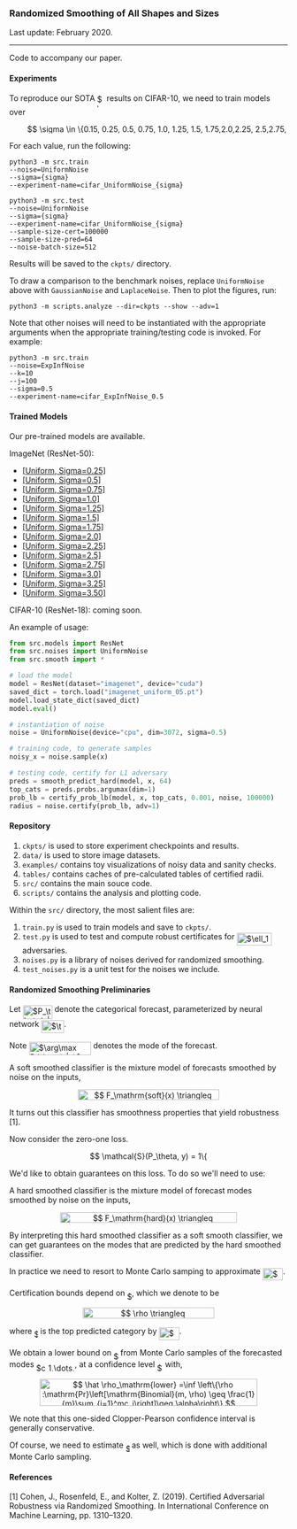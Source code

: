 ### Randomized Smoothing of All Shapes and Sizes

Last update: February 2020.

---

Code to accompany our paper.

#### Experiments

To reproduce our SOTA <img alt="$\ell_1$" src="svgs/839a0dc412c4f8670dd1064e0d6d412f.svg" align="middle" width="13.40191379999999pt" height="22.831056599999986pt"/> results on CIFAR-10, we need to train models over 
<p align="center"><img alt="$$&#10;\sigma \in \{0.15, 0.25, 0.5, 0.75, 1.0, 1.25, 1.5, 1.75,2.0,2.25, 2.5,2.75, 3.0,3.25,3.5\},&#10;$$" src="svgs/8244067f9118b85361c6645cc9f1c526.svg" align="middle" width="534.1843451999999pt" height="16.438356pt"/></p>
For each value, run the following:

```
python3 -m src.train
--noise=UniformNoise
--sigma={sigma}
--experiment-name=cifar_UniformNoise_{sigma}

python3 -m src.test
--noise=UniformNoise
--sigma={sigma}
--experiment-name=cifar_UniformNoise_{sigma}
--sample-size-cert=100000
--sample-size-pred=64
--noise-batch-size=512
```

Results will be saved to the `ckpts/` directory. 

To draw a comparison to the benchmark noises, replace `UniformNoise` above with `GaussianNoise` and `LaplaceNoise`. Then to plot the  figures, run:

```
python3 -m scripts.analyze --dir=ckpts --show --adv=1
```

Note that other noises will need to be instantiated with the appropriate arguments when the appropriate training/testing code is invoked. For example:

```
python3 -m src.train
--noise=ExpInfNoise
--k=10
--j=100
--sigma=0.5
--experiment-name=cifar_ExpInfNoise_0.5
```

#### Trained Models

Our pre-trained models are available. 

ImageNet (ResNet-50):

- [[Uniform, Sigma=0.25]](http://www.tonyduan.com/resources/2020_rs4a_ckpts/imagenet_uniform_025.pt)
- [[Uniform, Sigma=0.5]](http://www.tonyduan.com/resources/2020_rs4a_ckpts/imagenet_uniform_050.pt)
- [[Uniform, Sigma=0.75]](http://www.tonyduan.com/resources/2020_rs4a_ckpts/imagenet_uniform_075.pt)
- [[Uniform, Sigma=1.0]](http://www.tonyduan.com/resources/2020_rs4a_ckpts/imagenet_uniform_100.pt)
- [[Uniform, Sigma=1.25]](http://www.tonyduan.com/resources/2020_rs4a_ckpts/imagenet_uniform_125.pt)
- [[Uniform, Sigma=1.5]](http://www.tonyduan.com/resources/2020_rs4a_ckpts/imagenet_uniform_155.pt)
- [[Uniform, Sigma=1.75]](http://www.tonyduan.com/resources/2020_rs4a_ckpts/imagenet_uniform_175.pt)
- [[Uniform, Sigma=2.0]](http://www.tonyduan.com/resources/2020_rs4a_ckpts/imagenet_uniform_200.pt)
- [[Uniform, Sigma=2.25]](http://www.tonyduan.com/resources/2020_rs4a_ckpts/imagenet_uniform_225.pt)
- [[Uniform, Sigma=2.5]](http://www.tonyduan.com/resources/2020_rs4a_ckpts/imagenet_uniform_250.pt)
- [[Uniform, Sigma=2.75]](http://www.tonyduan.com/resources/2020_rs4a_ckpts/imagenet_uniform_275.pt)
- [[Uniform, Sigma=3.0]](http://www.tonyduan.com/resources/2020_rs4a_ckpts/imagenet_uniform_300.pt)
- [[Uniform, Sigma=3.25]](http://www.tonyduan.com/resources/2020_rs4a_ckpts/imagenet_uniform_325.pt)
- [[Uniform, Sigma=3.50]](http://www.tonyduan.com/resources/2020_rs4a_ckpts/imagenet_uniform_350.pt)

CIFAR-10 (ResNet-18): coming soon.

An example of usage:

```python
from src.models import ResNet
from src.noises import UniformNoise
from src.smooth import *

# load the model
model = ResNet(dataset="imagenet", device="cuda")
saved_dict = torch.load("imagenet_uniform_05.pt")
model.load_state_dict(saved_dict)
model.eval()

# instantiation of noise
noise = UniformNoise(device="cpu", dim=3072, sigma=0.5)

# training code, to generate samples
noisy_x = noise.sample(x)

# testing code, certify for L1 adversary
preds = smooth_predict_hard(model, x, 64)
top_cats = preds.probs.argumax(dim=1)
prob_lb = certify_prob_lb(model, x, top_cats, 0.001, noise, 100000)
radius = noise.certify(prob_lb, adv=1)
```

#### Repository

1. `ckpts/` is used to store experiment checkpoints and results.
2. `data/` is used to store image datasets.
3. `examples/` contains toy visualizations of noisy data and sanity checks.
4. `tables/` contains caches of pre-calculated tables of certified radii.
5. `src/` contains the main souce code.
6. `scripts/` contains the analysis and plotting code.

Within the `src/` directory, the most salient files are:

1. `train.py` is used to train models and save to `ckpts/`.
2. `test.py` is used to test and compute robust certificates for <img alt="$\ell_1,\ell_2,\ell_\infty$" src="svgs/8d2d1eabb21bb41807292151fe468472.svg" align="middle" width="63.01387124999998pt" height="22.831056599999986pt"/> adversaries.
3. `noises.py` is a library of noises derived for randomized smoothing.
4. `test_noises.py` is a unit test for the noises we include. 

#### Randomized Smoothing Preliminaries

Let <img alt="$P_\theta(y|x)$" src="svgs/ba3062180eb2cf7d620b00a9aaea814c.svg" align="middle" width="53.38666574999999pt" height="24.65753399999998pt"/> denote the categorical forecast, parameterized by neural network <img alt="$\theta \in \Theta$" src="svgs/1694fa79d012a58f8baabdf8e4974216.svg" align="middle" width="41.05009919999999pt" height="22.831056599999986pt"/>. 

Note <img alt="$\arg\max P_\theta(y|x)$" src="svgs/de5bf9581ffc4e81f1f60bb66f9fef02.svg" align="middle" width="112.56474899999998pt" height="24.65753399999998pt"/> denotes the mode of the forecast.

A soft smoothed classifier is the mixture model of forecasts smoothed by noise on the inputs,
<p align="center"><img alt="$$&#10;F_\mathrm{soft}(x) \triangleq \mathbb{E}_{\delta}[P_\theta(y|x + \delta)]\quad\quad\delta\sim q&#10;$$" src="svgs/4e71ca05b5e1ebb3579d11fed7cb6620.svg" align="middle" width="255.82543634999996pt" height="19.178118299999998pt"/></p>

It turns out this classifier has smoothness properties that yield robustness [1].

Now consider the zero-one loss.
<p align="center"><img alt="$$&#10;\mathcal{S}(P_\theta, y) = 1\{ \arg\max P_\theta(y|x) = y\}.&#10;$$" src="svgs/35afab4a47af77d24c4952d215843383.svg" align="middle" width="252.19156710000001pt" height="16.438356pt"/></p>

We'd like to obtain guarantees on this loss. To do so we'll need to use:

A hard smoothed classifier is the mixture model of forecast modes smoothed by noise on the inputs, 
<p align="center"><img alt="$$&#10;F_\mathrm{hard}(x) \triangleq \mathbb{E}_{\delta}[\arg\max P_\theta(y|x + \delta)]\quad\quad\delta\sim q&#10;$$" src="svgs/0a3dd67dc9105afe59dabdf94d1c39e1.svg" align="middle" width="320.24096115pt" height="19.178118299999998pt"/></p>
By interpreting this hard smoothed classifier as a soft smooth classifier, we can get guarantees on the modes that are predicted by the hard smoothed classifier. 

In practice we need to resort to Monte Carlo samping to approximate <img alt="$F_\mathrm{hard}$" src="svgs/f370369da8812afdb3f69806ea24b29f.svg" align="middle" width="36.780984899999986pt" height="22.465723500000017pt"/>. 

Certification bounds depend on <img alt="$\rho$" src="svgs/6dec54c48a0438a5fcde6053bdb9d712.svg" align="middle" width="8.49888434999999pt" height="14.15524440000002pt"/>, which we denote to be
<p align="center"><img alt="$$&#10;\rho \triangleq \mathrm{Pr}_\delta[\arg\max P_\theta(y|x+\delta) = c],&#10;$$" src="svgs/7f3199cea50227a3dacef5613141636b.svg" align="middle" width="238.57029404999997pt" height="19.178118299999998pt"/></p>


where <img alt="$c$" src="svgs/3e18a4a28fdee1744e5e3f79d13b9ff6.svg" align="middle" width="7.11380504999999pt" height="14.15524440000002pt"/> is the top predicted category by <img alt="$F_\mathrm{hard}$" src="svgs/f370369da8812afdb3f69806ea24b29f.svg" align="middle" width="36.780984899999986pt" height="22.465723500000017pt"/>. 

We obtain a lower bound on <img alt="$\rho$" src="svgs/6dec54c48a0438a5fcde6053bdb9d712.svg" align="middle" width="8.49888434999999pt" height="14.15524440000002pt"/> from Monte Carlo samples of the forecasted modes <img alt="$c_1,\dots,c_m$" src="svgs/f09b71056793c2733ff7df921c93df4d.svg" align="middle" width="69.79633319999999pt" height="14.15524440000002pt"/>, at a confidence level <img alt="$\alpha$" src="svgs/c745b9b57c145ec5577b82542b2df546.svg" align="middle" width="10.57650494999999pt" height="14.15524440000002pt"/> with,
<p align="center"><img alt="$$&#10;\hat \rho_\mathrm{lower} =\inf \left\{\rho :\mathrm{Pr}\left[\mathrm{Binomial}(m, \rho) \geq \frac{1}{m}\sum_{i=1}^mc_i\right]\geq \alpha\right\}&#10;$$" src="svgs/2852180f02b7693c4af1dd8058dee6d8.svg" align="middle" width="394.3703412pt" height="49.315569599999996pt"/></p>
We note that this one-sided Clopper-Pearson confidence interval is generally conservative.

Of course, we need to estimate <img alt="$c$" src="svgs/3e18a4a28fdee1744e5e3f79d13b9ff6.svg" align="middle" width="7.11380504999999pt" height="14.15524440000002pt"/> as well, which is done with additional Monte Carlo sampling.

#### References

[1] Cohen, J., Rosenfeld, E., and Kolter, Z. (2019). Certified Adversarial Robustness via Randomized Smoothing. In International Conference on Machine Learning, pp. 1310–1320.
